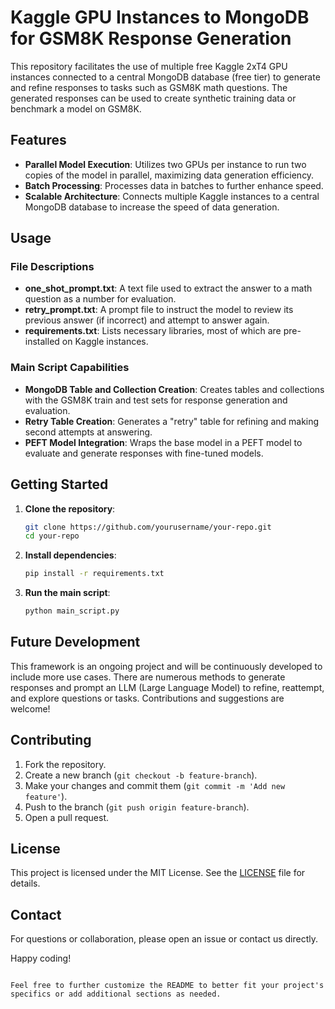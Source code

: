 # Kaggle GPU Instances to MongoDB for GSM8K Response Generation

This repository facilitates the use of multiple free Kaggle 2xT4 GPU instances connected to a central MongoDB database (free tier) to generate and refine responses to tasks such as GSM8K math questions. The generated responses can be used to create synthetic training data or benchmark a model on GSM8K.

## Features

- **Parallel Model Execution**: Utilizes two GPUs per instance to run two copies of the model in parallel, maximizing data generation efficiency.
- **Batch Processing**: Processes data in batches to further enhance speed.
- **Scalable Architecture**: Connects multiple Kaggle instances to a central MongoDB database to increase the speed of data generation.

## Usage

### File Descriptions

- **one_shot_prompt.txt**: A text file used to extract the answer to a math question as a number for evaluation.
- **retry_prompt.txt**: A prompt file to instruct the model to review its previous answer (if incorrect) and attempt to answer again.
- **requirements.txt**: Lists necessary libraries, most of which are pre-installed on Kaggle instances.

### Main Script Capabilities

- **MongoDB Table and Collection Creation**: Creates tables and collections with the GSM8K train and test sets for response generation and evaluation.
- **Retry Table Creation**: Generates a "retry" table for refining and making second attempts at answering.
- **PEFT Model Integration**: Wraps the base model in a PEFT model to evaluate and generate responses with fine-tuned models.

## Getting Started

1. **Clone the repository**:
   ```bash
   git clone https://github.com/yourusername/your-repo.git
   cd your-repo
   ```

2. **Install dependencies**:
   ```bash
   pip install -r requirements.txt
   ```

3. **Run the main script**:
   ```bash
   python main_script.py
   ```

## Future Development

This framework is an ongoing project and will be continuously developed to include more use cases. There are numerous methods to generate responses and prompt an LLM (Large Language Model) to refine, reattempt, and explore questions or tasks. Contributions and suggestions are welcome!

## Contributing

1. Fork the repository.
2. Create a new branch (`git checkout -b feature-branch`).
3. Make your changes and commit them (`git commit -m 'Add new feature'`).
4. Push to the branch (`git push origin feature-branch`).
5. Open a pull request.

## License

This project is licensed under the MIT License. See the [LICENSE](LICENSE) file for details.

## Contact

For questions or collaboration, please open an issue or contact us directly.

Happy coding!
```

Feel free to further customize the README to better fit your project's specifics or add additional sections as needed.
